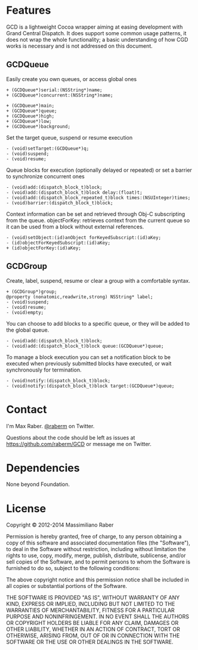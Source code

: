 Features
========

GCD is a lightweight Cocoa wrapper aiming at easing development with Grand Central Dispatch.
It does support some common usage patterns, it does not wrap the whole functionality; a basic understanding of how CGD works is necessary and is not addressed on this document.

## GCDQueue ##

Easily create you own queues, or access global ones

	+ (GCDQueue*)serial:(NSString*)name;
	+ (GCDQueue*)concurrent:(NSString*)name;

	+ (GCDQueue*)main;
	+ (GCDQueue*)queue;
	+ (GCDQueue*)high;
	+ (GCDQueue*)low;
	+ (GCDQueue*)background;

Set the target queue, suspend or resume execution

	- (void)setTarget:(GCDQueue*)q;
	- (void)suspend;
	- (void)resume;

Queue blocks for execution (optionally delayed or repeated) or set a barrier to synchronize concurrent ones

	- (void)add:(dispatch_block_t)block;
	- (void)add:(dispatch_block_t)block delay:(float)t;
	- (void)add:(dispatch_block_repeated_t)block times:(NSUInteger)times;
	- (void)barrier:(dispatch_block_t)block;

Context information can be set and retrieved through Obj-C subscripting from the queue. objectForKey: retrieves context from the current queue so it can be used from a block without external references.

	- (void)setObject:(id)anObject forKeyedSubscript:(id)aKey;
	- (id)objectForKeyedSubscript:(id)aKey;
	+ (id)objectForKey:(id)aKey;

## GCDGroup ##

Create, label, suspend, resume or clear a group with a comfortable syntax.

	+ (GCDGroup*)group;
	@property (nonatomic,readwrite,strong) NSString* label;
	- (void)suspend;
	- (void)resume;
	- (void)empty;

You can choose to add blocks to a specific queue, or they will be added to the global queue.

	- (void)add:(dispatch_block_t)block;
	- (void)add:(dispatch_block_t)block queue:(GCDQueue*)queue;

To manage a block execution you can set a notification block to be executed when previously submitted blocks have executed, or wait synchronously for termination.

	- (void)notify:(dispatch_block_t)block;
	- (void)notify:(dispatch_block_t)block target:(GCDQueue*)queue;

Contact
=======

I'm Max Raber. [@raberm](https://twitter.com/raberm) on Twitter.

Questions about the code should be left as issues at https://github.com/raberm/GCD or message me on Twitter.

Dependencies
=======

None beyond Foundation.

License
=======

Copyright © 2012-2014 Massimiliano Raber

Permission is hereby granted, free of charge, to any person obtaining a copy
of this software and associated documentation files (the "Software"), to deal
in the Software without restriction, including without limitation the rights
to use, copy, modify, merge, publish, distribute, sublicense, and/or sell
copies of the Software, and to permit persons to whom the Software is
furnished to do so, subject to the following conditions:

The above copyright notice and this permission notice shall be included in
all copies or substantial portions of the Software.

THE SOFTWARE IS PROVIDED "AS IS", WITHOUT WARRANTY OF ANY KIND, EXPRESS OR
IMPLIED, INCLUDING BUT NOT LIMITED TO THE WARRANTIES OF MERCHANTABILITY,
FITNESS FOR A PARTICULAR PURPOSE AND NONINFRINGEMENT. IN NO EVENT SHALL THE
AUTHORS OR COPYRIGHT HOLDERS BE LIABLE FOR ANY CLAIM, DAMAGES OR OTHER
LIABILITY, WHETHER IN AN ACTION OF CONTRACT, TORT OR OTHERWISE, ARISING FROM,
OUT OF OR IN CONNECTION WITH THE SOFTWARE OR THE USE OR OTHER DEALINGS IN
THE SOFTWARE.
